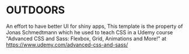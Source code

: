 # OUTDOORS
An effort to have better UI for shiny apps, This template is the property of Jonas Schmedtmann which he used to teach CSS in a Udemy course "Advanced CSS and Sass: Flexbox, Grid, Animations and More!" at https://www.udemy.com/advanced-css-and-sass/
